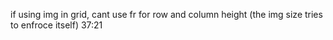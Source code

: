 if using img in grid, cant use fr for row and column height (the img size tries to enfroce itself)
37:21